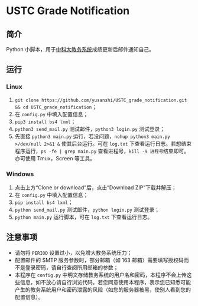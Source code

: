 # USTC Grade Notification

## 简介

Python 小脚本，用于[中科大教务系统](https://jw.ustc.edu.cn)成绩更新后邮件通知自己。

## 运行

### Linux

1. `git clone https://github.com/yusanshi/USTC_grade_notification.git && cd USTC_grade_notification`；
2. 在 `config.py` 中填入配置信息；
3. `pip3 install bs4 lxml`；
4. `python3 send_mail.py` 测试邮件，`python3 login.py` 测试登录；
5. 先直接 `python3 main.py` 运行，若没问题，`nohup python3 main.py >/dev/null 2>&1 &` 使其后台运行。可在 `log.txt` 下查看运行日志。若想结束程序运行，`ps -fe | grep main.py` 查看进程号，`kill -9 进程号`结束即可。亦可使用 Tmux，Screen 等工具。

### Windows

1. 点击上方“Clone or download”后，点击“Download ZIP”下载并解压；
2. 在 `config.py` 中填入配置信息；
3. `pip install bs4 lxml`；
4. `python send_mail.py` 测试邮件，`python login.py` 测试登录；
5. `python main.py` 运行脚本，可在 `log.txt` 下查看运行日志。

## 注意事项

- 请勿将 `PERIOD` 设置过小，以免增大教务系统压力；
- 配置邮件的 SMTP 服务参数时，部分邮箱（如 163 邮箱）需要填写授权码而不是登录密码，请自行查阅所用邮箱的参数；
- 本程序在 `config.py` 中明文存储教务系统的用户名和密码，本程序不会上传这些信息，如不放心请自行浏览代码。若您同意使用本程序，表示您已知悉可能产生的教务系统用户和密码泄露的风险（如您的服务器被黑，使别人看到您的配置信息）。
